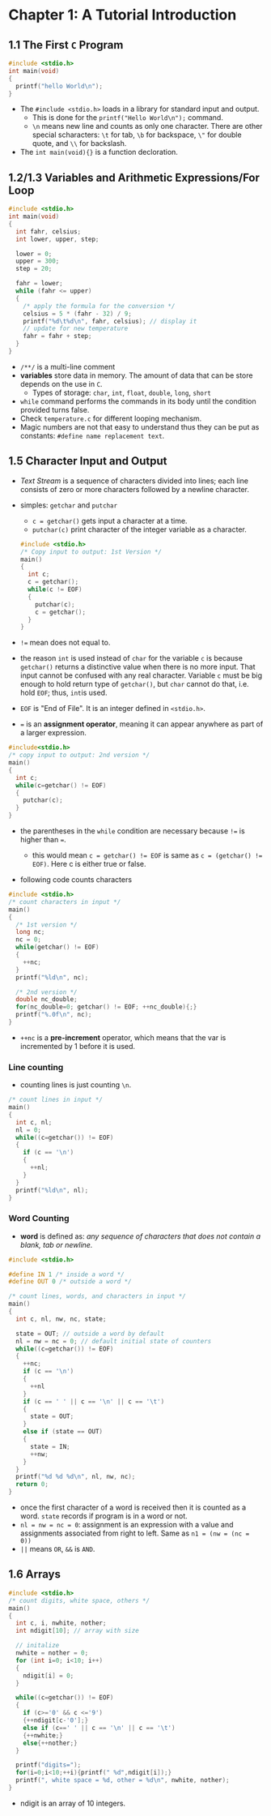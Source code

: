 # Chapter 1: A Tutorial Introduction

## 1.1 The First `C` Program
``` C
#include <stdio.h>
int main(void)
{
  printf("hello World\n");
}
```
- The `#include <stdio.h>` loads in a library for standard input and output.
  - This is done for the `printf("Hello World\n");` command.
  - `\n` means new line and counts as only one character. There are other special scharacters: `\t` for tab, `\b` for backspace, `\"` for double quote, and  `\\` for backslash.
- The `int main(void){}` is a function decloration.

## 1.2/1.3 Variables and Arithmetic Expressions/For Loop
``` C
#include <stdio.h>
int main(void)
{
  int fahr, celsius;
  int lower, upper, step;

  lower = 0;
  upper = 300;
  step = 20;

  fahr = lower;
  while (fahr <= upper)
  {
    /* apply the formula for the conversion */
    celsius = 5 * (fahr - 32) / 9;
    printf("%d\t%d\n", fahr, celsius); // display it
    // update for new temperature
    fahr = fahr + step;
  }
}
```
- `/**/` is a multi-line comment
- __variables__ store data in memory. The amount of data that can be store depends on the use in `C`.
  - Types of storage: `char`, `int`, `float`, `double`, `long`, `short`
- `while` command performs the commands in its body until the condition provided turns false.
- Check `temperature.c` for different looping mechanism.
- Magic numbers are not that easy to understand thus they can be put as constants: `#define name replacement text`.

## 1.5 Character Input and Output
- _Text Stream_ is a sequence of characters divided into lines; each line consists of zero or more characters followed by a newline character.
- simples: `getchar` and `putchar`
  - `c = getchar()` gets input a character at a time.
  - `putchar(c)` print character of the integer variable as a character.

  ``` C
  #include <stdio.h>
  /* Copy input to output: 1st Version */
  main()
  {
    int c;
    c = getchar();
    while(c != EOF)
    {
      putchar(c);
      c = getchar();
    }
  }
  ```
- `!=` mean does not equal to.
- the reason `int` is used instead of `char` for the variable `c` is because `getchar()` returns a distinctive value when there is no more input. That input cannot be confused with any real character. Variable `c` must be big enough to hold return type of `getchar()`, but `char` cannot do that, i.e. hold `EOF`; thus, `int`is used.
- `EOF` is "End of File". It is an integer defined in `<stdio.h>`.
- `=` is an __assignment operator__, meaning it can appear anywhere as part of a larger expression.
``` C
#include<stdio.h>
/* copy input to output: 2nd version */
main()
{
  int c;
  while(c=getchar() != EOF)
  {
    putchar(c);
  }
}
```
- the parentheses in the `while` condition are necessary because `!=` is higher than `=`.
  - this would mean `c = getchar() != EOF` is same as `c = (getchar() != EOF)`. Here c is either true or false.

- following code counts characters
``` C
#include <stdio.h>
/* count characters in input */
main()
{
  /* 1st version */
  long nc;
  nc = 0;
  while(getchar() != EOF)
  {
    ++nc;
  }
  printf("%ld\n", nc);

  /* 2nd version */
  double nc_double;
  for(nc_double=0; getchar() != EOF; ++nc_double){;}
  printf("%.0f\n", nc);
}
```
- `++nc` is a __pre-increment__ operator, which means that the var is incremented by 1 before it is used.

### Line counting
- counting lines is just counting `\n`.
``` C
/* count lines in input */
main()
{
  int c, nl;
  nl = 0;
  while((c=getchar()) != EOF)
  {
    if (c == '\n')
    {
      ++nl;
    }
  }
  printf("%ld\n", nl);
}
```
### Word Counting
- __word__ is defined as: _any sequence of characters that does not contain a blank, tab or newline._

``` C
#include <stdio.h>

#define IN 1 /* inside a word */
#define OUT 0 /* outside a word */

/* count lines, words, and characters in input */
main()
{
  int c, nl, nw, nc, state;

  state = OUT; // outside a word by default
  nl = nw = nc = 0; // default initial state of counters
  while((c=getchar()) != EOF)
  {
    ++nc;
    if (c == '\n')
    {
      ++nl
    }
    if (c == ' ' || c == '\n' || c == '\t')
    {
      state = OUT;
    }
    else if (state == OUT)
    {
      state = IN;
      ++nw;
    }
  }
  printf("%d %d %d\n", nl, nw, nc);
  return 0;
}
```
- once the first character of a word is received then it is counted as a word. `state` records if program is in a word or not.
- `nl = nw = nc = 0`: assignment is an expression with a value and assignments associated from right to left. Same as
`n1 = (nw = (nc = 0))`
- `||` means `OR`, `&&` is `AND`.

## 1.6 Arrays
``` C
#include <stdio.h>
/* count digits, white space, others */
main()
{
  int c, i, nwhite, nother;
  int ndigit[10]; // array with size

  // initalize
  nwhite = nother = 0;
  for (int i=0; i<10; i++)
  {
    ndigit[i] = 0;
  }

  while((c=getchar()) != EOF)
  {
    if (c>='0' && c <='9')
    {++ndigit[c-'0'];}
    else if (c==' ' || c == '\n' || c == '\t')
    {++nwhite;}
    else{++nother;}
  }

  printf("digits=");
  for(i=0;i<10;++i){printf(" %d",ndigit[i]);}
  printf(", white space = %d, other = %d\n", nwhite, nother);
}
```
- ndigit is an array of 10 integers. 
